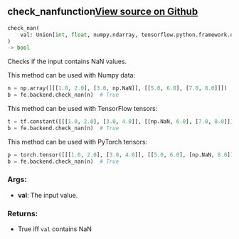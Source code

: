 ## check_nan<span class="tag">function</span><a class="sourcelink" href=https://github.com/fastestimator/fastestimator/blob/r1.1/fastestimator/backend/check_nan.py/#L22-L54>View source on Github</a>
```python
check_nan(
	val: Union[int, float, numpy.ndarray, tensorflow.python.framework.ops.Tensor, torch.Tensor]
)
-> bool
```
Checks if the input contains NaN values.

This method can be used with Numpy data:
```python
n = np.array([[[1.0, 2.0], [3.0, np.NaN]], [[5.0, 6.0], [7.0, 8.0]]])
b = fe.backend.check_nan(n)  # True
```

This method can be used with TensorFlow tensors:
```python
t = tf.constant([[[1.0, 2.0], [3.0, 4.0]], [[np.NaN, 6.0], [7.0, 8.0]]])
b = fe.backend.check_nan(n)  # True
```

This method can be used with PyTorch tensors:
```python
p = torch.tensor([[[1.0, 2.0], [3.0, 4.0]], [[5.0, 6.0], [np.NaN, 8.0]]])
b = fe.backend.check_nan(n)  # True
```


<h3>Args:</h3>


* **val**: The input value. 

<h3>Returns:</h3>

<ul class="return-block"><li>    True iff <code>val</code> contains NaN</li></ul>

